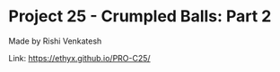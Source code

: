 # Project 25 - Crumpled Balls: Part 2
Made by Rishi Venkatesh

Link: https://ethyx.github.io/PRO-C25/
